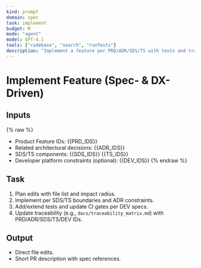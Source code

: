 ```yaml
---
kind: prompt
domain: spec
task: implement
budget: M
mode: "agent"
model: GPT-4.1
tools: ["codebase", "search", "runTests"]
description: "Implement a feature per PRD/ADR/SDS/TS with tests and traceability."
---
```


# Implement Feature (Spec- & DX-Driven)

## Inputs

{% raw %}

- Product Feature IDs: {{PRD_IDS}}
- Related architectural decisions: {{ADR_IDS}}
- SDS/TS components: {{SDS_IDS}} {{TS_IDS}}
- Developer platform constraints (optional): {{DEV_IDS}}
  {% endraw %}

## Task

1. Plan edits with file list and impact radius.
2. Implement per SDS/TS boundaries and ADR constraints.
3. Add/extend tests and update CI gates per DEV specs.
4. Update traceability (e.g., `docs/traceability_matrix.md`) with PRD/ADR/SDS/TS/DEV IDs.

## Output

- Direct file edits.
- Short PR description with spec references.
